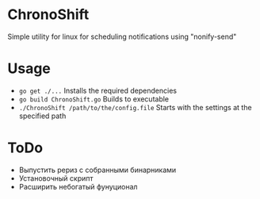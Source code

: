 # ChronoShift
 Simple utility for linux for scheduling notifications using "nonify-send"

# Usage
- `go get ./...`                                  Installs the required dependencies
- `go build ChronoShift.go`                       Builds to executable
- `./ChronoShift /path/to/the/config.file`        Starts with the settings at the specified path

# ToDo
- Выпустить рериз с собранными бинарниками
- Установочный скрипт
- Расширить небогатый фунуционал
